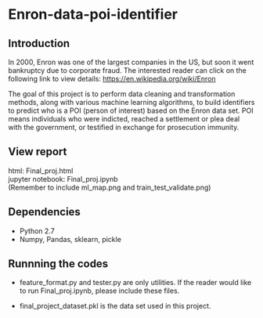 # Enron-data-poi-identifier

## Introduction

In 2000, Enron was one of the largest companies in the US, but soon it went bankruptcy due to corporate fraud. The interested reader can click on the following link to view details: https://en.wikipedia.org/wiki/Enron

The goal of this project is to perform data cleaning and transformation methods, along with various machine learning algorithms, to build identifiers to predict who is a POI (person of interest) based on the Enron data set. POI means individuals who were indicted, reached a settlement or plea deal with the government, or testified in exchange for prosecution immunity. 

## View report

html: Final_proj.html  
jupyter notebook: Final_proj.ipynb  
(Remember to include ml_map.png and train_test_validate.png)  

## Dependencies

* Python 2.7
* Numpy, Pandas, sklearn, pickle 

## Runnning the codes

* feature_format.py and tester.py are only utilities. If the reader would like to run Final_proj.ipynb, please include these files.

* final_project_dataset.pkl is the data set used in this project.
